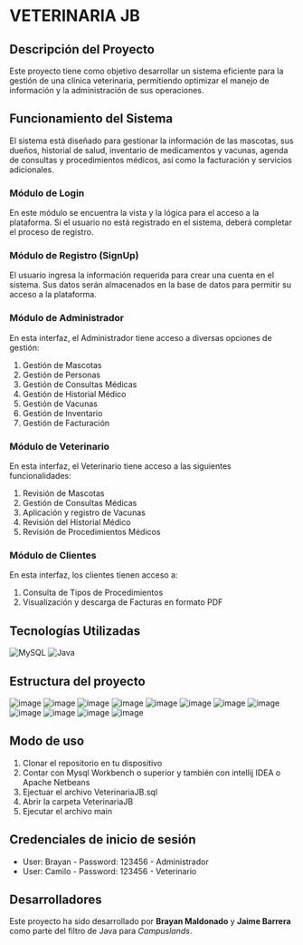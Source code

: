 # VETERINARIA JB

## Descripción del Proyecto
Este proyecto tiene como objetivo desarrollar un sistema eficiente para la gestión de una clínica veterinaria, permitiendo optimizar el manejo de información y la administración de sus operaciones.

## Funcionamiento del Sistema
El sistema está diseñado para gestionar la información de las mascotas, sus dueños, historial de salud, inventario de medicamentos y vacunas, agenda de consultas y procedimientos médicos, así como la facturación y servicios adicionales.

### Módulo de Login
En este módulo se encuentra la vista y la lógica para el acceso a la plataforma. Si el usuario no está registrado en el sistema, deberá completar el proceso de registro.

### Módulo de Registro (SignUp)
El usuario ingresa la información requerida para crear una cuenta en el sistema. Sus datos serán almacenados en la base de datos para permitir su acceso a la plataforma.

### Módulo de Administrador
En esta interfaz, el Administrador tiene acceso a diversas opciones de gestión:
1. Gestión de Mascotas
2. Gestión de Personas
3. Gestión de Consultas Médicas
4. Gestión de Historial Médico
5. Gestión de Vacunas
6. Gestión de Inventario
7. Gestión de Facturación

### Módulo de Veterinario
En esta interfaz, el Veterinario tiene acceso a las siguientes funcionalidades:
1. Revisión de Mascotas
2. Gestión de Consultas Médicas
3. Aplicación y registro de Vacunas
4. Revisión del Historial Médico
5. Revisión de Procedimientos Médicos

### Módulo de Clientes
En esta interfaz, los clientes tienen acceso a:
1. Consulta de Tipos de Procedimientos
2. Visualización y descarga de Facturas en formato PDF

## Tecnologías Utilizadas
![MySQL](https://img.shields.io/badge/MySQL-4479A1?logo=mysql&logoColor=fff&style=for-the-badge) ![Java](https://img.shields.io/badge/java-%23ED8B00.svg?style=for-the-badge&logo=openjdk&logoColor=white)

## Estructura del proyecto
![image](https://github.com/user-attachments/assets/0760bd76-c849-4bc2-989f-16f7b553e662)
![image](https://github.com/user-attachments/assets/d4062059-c77f-4713-b6c8-59c0a5c78e9f)
![image](https://github.com/user-attachments/assets/c8148d93-23fd-4c84-a70f-30ee1d530ad3)
![image](https://github.com/user-attachments/assets/d9a68d80-a893-4287-a4ae-aa3d5370ff3d)
![image](https://github.com/user-attachments/assets/b2e20ee6-1e61-447c-94fc-efe77bafd6df)
![image](https://github.com/user-attachments/assets/d21b1073-af3f-4922-9a52-99e263e4140e)
![image](https://github.com/user-attachments/assets/d8ae6a6c-d499-4184-9e8a-caabe41c1ea1)
![image](https://github.com/user-attachments/assets/54029b98-9d2b-43e6-b886-e6fb42623fe3)
![image](https://github.com/user-attachments/assets/08a12169-e2a1-4993-ba31-e89e45f39233)
![image](https://github.com/user-attachments/assets/1f40d242-28aa-4d53-96ad-fcca890ec8b0)
![image](https://github.com/user-attachments/assets/0d7f3656-21b6-4941-802e-158e2dc754cf)
![image](https://github.com/user-attachments/assets/2e53babf-2057-438c-9d69-1f5ad1882f8f)

## Modo de uso
1. Clonar el repositorio en tu dispositivo
2. Contar con Mysql Workbench o superior y también con intellij IDEA o Apache Netbeans
3. Ejectuar el archivo VeterinariaJB.sql
4. Abrir la carpeta VeterinariaJB
5. Ejecutar el archivo main

## Credenciales de inicio de sesión
- User: Brayan - Password: 123456 - Administrador
- User: Camilo - Password: 123456 - Veterinario

## Desarrolladores
Este proyecto ha sido desarrollado por **Brayan Maldonado** y **Jaime Barrera** como parte del filtro de Java para *Campuslands*.
